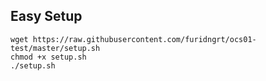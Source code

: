 ## Easy Setup

```
wget https://raw.githubusercontent.com/furidngrt/ocs01-test/master/setup.sh
chmod +x setup.sh
./setup.sh
```
